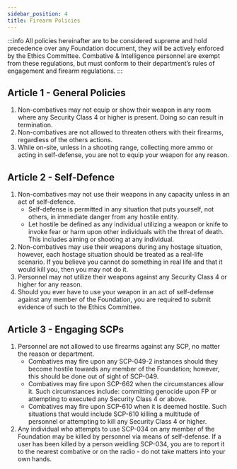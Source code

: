 ```yaml
---
sidebar_position: 4
title: Firearm Policies
---
```


:::info
All policies hereinafter are to be considered supreme and hold precedence over any Foundation document, they will be actively enforced by the Ethics Committee. Combative & Intelligence personnel are exempt from these regulations, but must conform to their department’s rules of engagement and firearm regulations.
:::

## Article 1 - General Policies
 1. Non-combatives may not equip or show their weapon in any room where any Security Class 4 or  higher is present. Doing so can result in termination.
 2. Non-combatives are not allowed to threaten others with their firearms, regardless of the others actions. 
 3. While on-site, unless in a shooting range, collecting more ammo or acting in self-defense, you are not to equip your weapon for any reason.

## Article 2 - Self-Defence
 1. Non-combatives may not use their weapons in any capacity unless in an act of self-defence. 
    - Self-defense is permitted in any situation that puts yourself, not others, in immediate danger from any hostile entity.
    - Let hostile be defined as any individual utilizing a weapon or knife to invoke fear or harm upon other individuals with the threat of death. This includes aiming or shooting at any individual.
 2. Non-combatives may use their weapons during any hostage situation, however, each hostage situation should be treated as a real-life scenario. If you believe you cannot do something in real life and that it would kill you, then you may not do it. 
 3. Personnel may not utilize their weapons against any Security Class 4 or higher for any reason.
 4. Should you ever have to use your weapon in an act of self-defense against any member of the Foundation, you are required to submit evidence of such to the Ethics Committee.

## Article 3 - Engaging SCPs
 1. Personnel are not allowed to use firearms against any SCP, no matter the reason or department. 
    - Combatives may fire upon any SCP-049-2 instances should they become hostile towards any member of the Foundation; however, this should be done out of sight of SCP-049.
    - Combatives may fire upon SCP-662 when the circumstances allow it. Such circumstances include: committing genocide upon FP or attempting to executed any Security Class 4 or above. 
    - Combatives may fire upon SCP-610 when it is deemed hostile. Such situations that would include SCP-610 killing a multitude of personnel or attempting to kill any Security Class 4 or higher.
 2. Any individual who attempts to use SCP-034 on any member of the Foundation may be killed by personnel via means of self-defense. If a user has been killed by a person weidling SCP-034, you are to report it to the nearest combative or on the radio - do not take matters into your own hands.